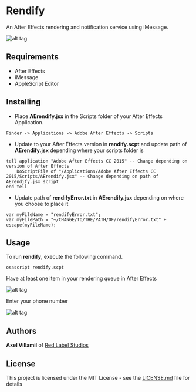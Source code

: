 # Rendify
An After Effects rendering and notification service using iMessage.

![alt tag](https://s10.postimg.org/rhg861lmh/Screen_Shot_2016_08_11_at_4_51_54_AM.png)

## Requirements
* After Effects
* iMessage
* AppleScript Editor

## Installing

* Place **AErendify.jsx** in the Scripts folder of your After Effects Application.

```
Finder -> Applications -> Adobe After Effects -> Scripts
```

* Update to your After Effects version in **rendify.scpt** and update path of **AErendify.jsx** depending where your scripts folder is

```
tell application "Adobe After Effects CC 2015" -- Change depending on version of After Effects  
	DoScriptFile of "/Applications/Adobe After Effects CC 2015/Scripts/AErendify.jsx" -- Change depending on path of AErendify.jsx script
end tell
```

* Update path of **rendifyError.txt** in **AErendify.jsx** depending on where you choose to place it

```
var myFileName = "rendifyError.txt";
var myFilePath = "~/CHANGE/TO/THE/PATH/OF/rendifyError.txt" + escape(myFileName);
```

## Usage
To run **rendify**, execute the following command.

```
osascript rendify.scpt
```

Have at least one item in your rendering queue in After Effects

![alt tag](https://s9.postimg.org/ax1v20l3j/Screen_Shot_2016_08_11_at_9_54_45_PM.png)

Enter your phone number

![alt tag](https://s9.postimg.org/e73dm0lr3/Screen_Shot_2016_08_11_at_9_55_46_PM.png)


## Authors

**Axel Villamil** of [Red Label Studios](http://redlabelstudios.com)

## License

This project is licensed under the MIT License - see the [LICENSE.md](LICENSE.md) file for details
